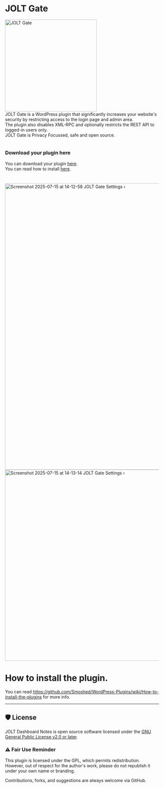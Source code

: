 <h1>JOLT Gate</h1>
<img src="https://github.com/user-attachments/assets/53160a3f-af98-4637-91dc-bfedd1427d4c" alt="JOLT Gate" width="300" ><br>
JOLT Gate is a WordPress plugin that significantly increases your website's security by restricting access to the login page and admin area.<br>
The plugin also disables XML-RPC and optionally restricts the REST API to logged-in users only.<br>
JOLT Gate is Privacy Focussed, safe and open source.

#
### Download your plugin here
You can download your plugin [here](https://github.com/johnoltmans/JOLT-Gate/archive/refs/heads/main.zip).<br>
You can read how to install [here](https://github.com/johnoltmans/WordPress/wiki/How-to-install-the-plugins).
#

<img width="1920" height="933" alt="Screenshot 2025-07-15 at 14-12-58 JOLT Gate Settings ‹ " src="https://github.com/user-attachments/assets/6176c08d-ba91-47ff-9af3-6bbe5fc29b79" />
<img width="1128" height="623" alt="Screenshot 2025-07-15 at 14-13-14 JOLT Gate Settings ‹ " src="https://github.com/user-attachments/assets/392ddee2-92e9-4b3c-b9ad-f8fcc416c438" />

#
# How to install the plugin.
You can read https://github.com/Smoshed/WordPress-Plugins/wiki/How-to-install-the-plugins for more info.

---

## 🛡 License

JOLT Dashboard Notes is open source software licensed under the [GNU General Public License v2.0 or later](https://www.gnu.org/licenses/gpl-2.0.html).

### ⚠️ Fair Use Reminder

This plugin is licensed under the GPL, which permits redistribution.  
However, out of respect for the author's work, please do not republish it under your own name or branding.

Contributions, forks, and suggestions are always welcome via GitHub.
